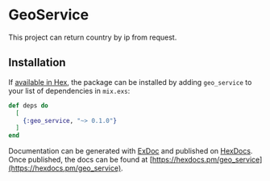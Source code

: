 # GeoService

This project can return country by ip from request.

## Installation

If [available in Hex](https://hex.pm/docs/publish), the package can be installed
by adding `geo_service` to your list of dependencies in `mix.exs`:

```elixir
def deps do
  [
    {:geo_service, "~> 0.1.0"}
  ]
end
```

Documentation can be generated with [ExDoc](https://github.com/elixir-lang/ex_doc)
and published on [HexDocs](https://hexdocs.pm). Once published, the docs can
be found at [https://hexdocs.pm/geo_service](https://hexdocs.pm/geo_service).

